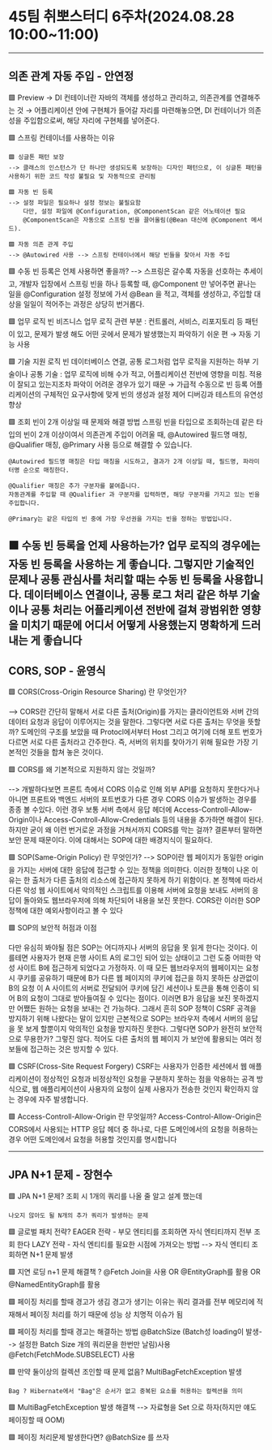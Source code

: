 # 45팀 취뽀스터디 6주차(2024.08.28 10:00~11:00)

--------------------------------------------------------------------
## 의존 관계 자동 주입 - 안연정

🟩 Preview
 → DI 컨테이너란 자바의 객체를 생성하고 관리하고, 의존관계를 연결해주는 것 → 어플리케이션 안에 구현체가 들어갈 자리를 마련해놓으면, DI 컨테이너가 의존성을 주입함으로써, 해당 자리에 구현체를 넣어준다.



🟩 스프링 컨테이너를 사용하는 이유

    🟩 싱글톤 패턴 보장 
    --> 클래스의 인스턴스가 단 하나만 생성되도록 보장하는 디자인 패턴으로, 이 싱글톤 패턴을 사용하기 위한 코드 작성 불필요 및 자동적으로 관리됨

    🟩 자동 빈 등록
    --> 설정 파일은 필요하나 설정 정보는 불필요함
        다만, 설정 파일에 @Configuration, @ComponentScan 같은 어노테이션 필요 
        @ComponentScan은 자동으로 스프링 빈을 끌어올림(@Bean 대신에 @Component 메서드).

    🟩 자동 의존 관계 주입
    --> @Autowired 사용 --> 스프링 컨테이너에서 해당 빈들을 찾아서 자동 주입


🟩 수동 빈 등록은 언제 사용하면 좋을까?
    --> 스프링은 갈수록 자동을 선호하는 추세이고, 개발자 입장에서 스프링 빈을 하나 등록할 때, 
    @Component 만 넣어주면 끝나는 일을 @Configuration 설정 정보에 가서 @Bean 을 적고, 객체를
    생성하고, 주입할 대상을 일일이 적어주는 과정은 상당히 번거롭다.

🟩 업무 로직 빈
    비즈니스 업무 로직 관련 부분 : 컨트롤러, 서비스, 리포지토리 등 패턴이 있고, 문제가 발생 해도 어떤 곳에서 문제가 발생했는지 파악하기 쉬운 편
    → 자동 기능 사용


🟩 기술 지원 로직 빈
    데이터베이스 연결, 공통 로그처럼 업무 로직을 지원하는 하부 기술이나 공통 기술 : 업무 로직에 비해 수가 적고, 어플리케이션 전반에 영향을 미침. 적용이 잘되고 있는지조차 파악이 어려운 경우가 있기 때문
    → 가급적 수동으로 빈 등록
    어플리케이션의 구체적인 요구사항에 맞게 빈의 생성과 설정 제어
    디버깅과 테스트의 유연성 향상


🟩 조회 빈이 2개 이상일 때 문제와 해결 방법
    스프링 빈을 타입으로 조회하는데 같은 타입의 빈이 2개 이상이여서 의존관계 주입이 어려울 때, @Autowired 필드명 매칭, @Qualifier 매칭, @Primary 사용 등으로 해결할 수 있습니다. 

    @Autowired 필드명 매칭은 타입 매칭을 시도하고, 결과가 2개 이상일 때, 필드명, 파라미터명 순으로 매칭한다. 

    @Qualifier 매칭은 추가 구분자를 붙여줍니다. 
    자동관계를 주입할 때 @Qualifier 과 구분자를 입력하면, 해당 구분자를 가지고 있는 빈을 주입합니다. 

    @Primary는 같은 타입의 빈 중에 가장 우선권을 가지는 빈을 정하는 방법입니다.


🟩 수동 빈 등록을 언제 사용하는가?
    업무 로직의 경우에는 자동 빈 등록을 사용하는 게 좋습니다. 그렇지만 기술적인 문제나 공통 관심사를 처리할 때는 수동 빈 등록을 사용합니다. 데이터베이스 연결이나, 공통 로그 처리 같은 하부 기술이나 공통 처리는 어플리케이션 전반에 걸쳐 광범위한 영향을 미치기 때문에 어디서 어떻게 사용했는지 명확하게 드러내는 게 좋습니다
--------------------------------------------------------------------

## CORS, SOP - 윤영식

🟩 CORS(Cross-Origin Resource Sharing) 란 무엇인가?

--> CORS란 간단히 말해서 서로 다른 출처(Origin)를 가지는 클라이언트와 서버 간의 데이터 요청과 응답이 이루어지는 것을 말한다. 그렇다면 서로 다른 출처는 무엇을 뜻할까? 
도메인의 구조를 보았을 때 Protocl에서부터 Host 그리고 여기에 더해 포트 번호가 다르면 서로 다른 출처라고 간주한다.
즉, 서버의 위치를 찾아가기 위해 필요한 가장 기본적인 것들을 합쳐 놓은 것이다.



🟩 CORS를 왜 기본적으로 지원하지 않는 것일까?

--> 개발하다보면 프론트 측에서 CORS 이슈로 인해 외부 API를 요청하지 못한다거나 아니면 프론트와 백엔드 서버의 포트번호가 다른 경우 CORS 이슈가 발생하는 경우를 종종 볼 수있다. 이런 경우 보통 서버 측에서 응답 헤더에 Access-Controll-Allow-Origin이나
Access-Controll-Allow-Credentials 등의 내용을 추가하면 해결이 된다. 하지만 굳이 왜 이런 번거로운 과정을 거쳐서까지 CORS를 막는 걸까? 결론부터 말하면 보안 문제 때문이다. 이에 대해서는 SOP에 대한 배경지식이 필요하다.



🟩 SOP(Same-Origin Policy) 란 무엇인가?
--> SOP이란 웹 페이지가 동일한 origin을 가지는 서버에 대한 응답에 접근할 수 있는 정책을 의미한다. 
이러한 정책이 나온 이유는 한 출처가 다른 출처의 리소스에 접근하지 못하게 하기 위함이다. 
본 정책에 따라서 다른 악성 웹 사이트에서 악의적인 스크립트를 이용해 서버에 요청을 보내도 서버의 응답이 돌아와도 웹브라우저에 의해 차단되어 내용을 보진 못한다.
CORS란 이러한 SOP 정책에 대한 예외사항이라고 볼 수 있다


🟩 SOP의 보안적 허점과 이점

다만 유심히 봐야될 점은 SOP는 어디까지나 서버의 응답을 못 읽게 한다는 것이다.
이를테면 사용자가 현재 은행 사이트 A의 로그인 되어 있는 상태이고 그런 도중 어떠한 악성 사이트 B에 접근하게 되었다고 가정하자. 
이 때 모든 웹브라우저의 웹페이지는 요청 시 쿠키를 공유하기 때문에 B가 다른 웹 페이지의 쿠키에 접근을 하지 못하든 상관없이 B의 요청
이 A 사이트의 서버로 전달되어 쿠키에 담긴 세션이나 토큰을 통해 인증이 되어 B의 요청이 그대로 받아들여질 수 있다는 점이다.
이러면 B가 응답을 보진 못하겠지만 어쨌든 원하는 요청을 보내는 건 가능하다.
그래서 흔히 SOP 정책이 CSRF 공격을 방지하기 위해 나왔다는 말이 있지만 근본적으로
SOP는 브라우저 측에서 서버의 응답을 못 보게 할뿐이지 악의적인 요청을 방지하진 못한다.
그렇다면 SOP가 완전히 보안적으로 무용한가? 그렇진 않다. 적어도 다른 출처의 웹 페이지
가 보안에 활용되는 여러 정보들에 접근하는 것은 방지할 수 있다.

🟩 CSRF(Cross-Site Request Forgery)
    CSRF는 사용자가 인증한 세션에서 웹 애플리케이션이 정상적인 요청과 비정상적인 요청을 구분하지 못하는 점을 악용하는 공격 방식으로, 웹 애플리케이션이 사용자의 요청이 실제 사용자가 전송한 것인지 확인하지 않는 경우에 자주 발생합니다.

🟩 Access-Controll-Allow-Origin 란 무엇일까?
    Access-Control-Allow-Origin은 CORS에서 사용되는 HTTP 응답 헤더 중 하나로, 다른 도메인에서의 요청을 허용하는 경우 어떤 도메인에서 요청을 허용할 것인지를 명시합니다


--------------------------------------------------------------------

## JPA N+1 문제 - 장현수

🟩 JPA N+1 문제?
    조회 시 1개의 쿼리를 나올 줄 알고 설계 했는데 
    
    나오지 않아도 될 N개의 추가 쿼리가 발생하는 문제 
    
🟩 글로벌 패치 전략?
    EAGER 전략	- 부모 엔티티를 조회하면 자식 엔티티까지 전부 조회 한다
    LAZY 전략 - 자식 엔티티를 필요한 시점에 가져오는 방법
    --> 자식 엔티티 조회하면 N+1 문제 발생
    
🟩 지연 로딩 n+1 문제 해결책 ? 
    @Fetch Join을 사용 
            OR
    @EntityGraph를 활용
            OR
    @NamedEntityGraph를 활용
    
🟩 페이징 처리를 할때 경고가 생김
    경고가 생기는 이유는 
    쿼리 결과를 전부 메모리에 적재해서 페이징 처리를 하기 때문에 성능 상 치명적 이슈가 됨
    
🟩 페이징 처리를 할때 경고는 해결하는 방법
    @BatchSize (Batch성 loading이 발생--> 설정한 Batch Size 개의 쿼리문을 한번만 날림)사용
    @Fetch(FetchMode.SUBSELECT) 사용 
    
🟩 만약 둘이상의 컬렉션 조인할 때 문제 없음?
    MultiBagFetchException 발생

    Bag ? Hibernate에서 "Bag"은 순서가 없고 중복된 요소를 허용하는 컬렉션을 의미 

🟩 MultiBagFetchException 발생 해결책
    --> 자료형을 Set 으로 하자(하지만 얘도 페이징할 때 OOM)
    
🟩 페이징 처리문제 발생한다면? 
    @BatchSize 를 쓰자 